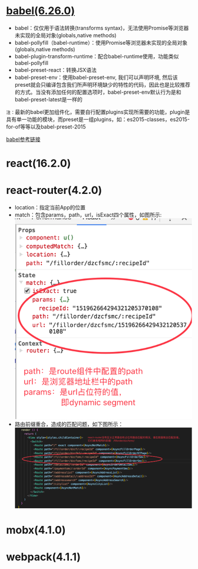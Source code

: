 # [babel(6.26.0)](https://segmentfault.com/a/1190000008159877)
* babel：仅仅用于语法转换(transforms syntax)，无法使用Promise等浏览器未实现的全局对象(globals,native methods)
* babel-pollyfill（babel-runtime）：使用Promise等浏览器未实现的全局对象(globals,native methods)
* babel-plugin-transform-runtime：配合babel-runtime使用，功能类似babel-pollyfill
* babel-preset-react：转换JSX语法
* babel-preset-env：使用babel-preset-env, 我们可以声明环境, 然后该preset就会只编译包含我们所声明环境缺少的特性的代码，因此也是比较推荐的方式。当没有添加任何的配置选项时，babel-preset-env默认行为是和babel-preset-latest是一样的

`注：`最新的babel更加组件化，需要自行配置plugins实现所需要的功能，plugin是具有单一功能的模块，而preset是一组plugins，如：es2015-classes，es2015-for-of等等以及babel-preset-2015

[babel参考链接](https://segmentfault.com/a/1190000008159877)
# react(16.2.0)

# react-router(4.2.0)
* location：指定当前App的位置
* match：包含params，path，url，isExact四个属性，如图所示:
![match对象](./tools/route的path和url.png)
* 路由前缀重合，造成的匹配问题，如下图所示：
![prefix-different](./tools/router-bug.png)

# mobx(4.1.0)

# webpack(4.1.1)